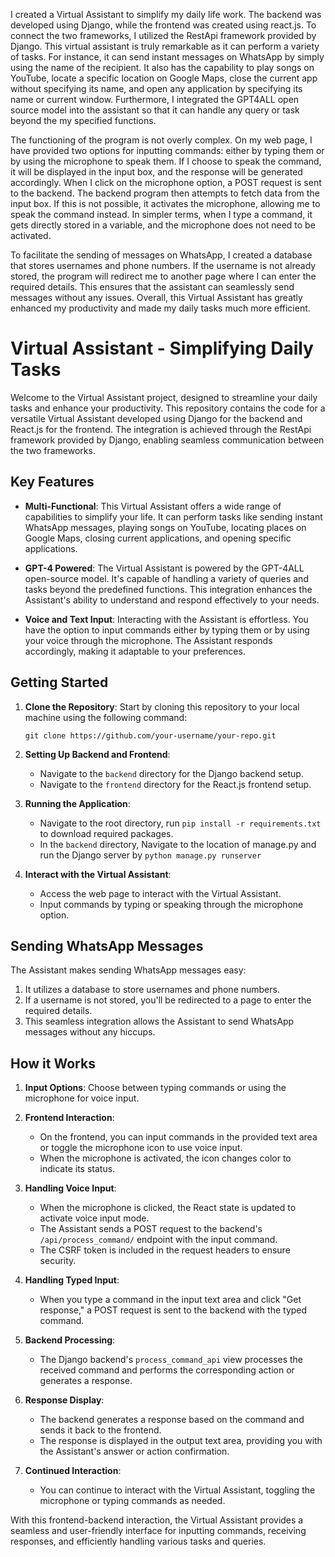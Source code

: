 I created a Virtual Assistant to simplify my daily life work. The backend was developed using Django, while the frontend was created using react.js. To connect the two frameworks, I utilized the RestApi framework provided by Django. This virtual assistant is truly remarkable as it can perform a variety of tasks. For instance, it can send instant messages on WhatsApp by simply using the name of the recipient. It also has the capability to play songs on YouTube, locate a specific location on Google Maps, close the current app without specifying its name, and open any application by specifying its name or current window. Furthermore, I integrated the GPT4ALL open source model into the assistant so that it can handle any query or task beyond the my specified functions.

The functioning of the program is not overly complex. On my web page, I have provided two options for inputting commands: either by typing them or by using the microphone to speak them. If I choose to speak the command, it will be displayed in the input box, and the response will be generated accordingly. When I click on the microphone option, a POST request is sent to the backend. The backend program then attempts to fetch data from the input box. If this is not possible, it activates the microphone, allowing me to speak the command instead. In simpler terms, when I type a command, it gets directly stored in a variable, and the microphone does not need to be activated. 

To facilitate the sending of messages on WhatsApp, I created a database that stores usernames and phone numbers. If the username is not already stored, the program will redirect me to another page where I can enter the required details. This ensures that the assistant can seamlessly send messages without any issues. Overall, this Virtual Assistant has greatly enhanced my productivity and made my daily tasks much more efficient.


# Virtual Assistant - Simplifying Daily Tasks

Welcome to the Virtual Assistant project, designed to streamline your daily tasks and enhance your productivity. This repository contains the code for a versatile Virtual Assistant developed using Django for the backend and React.js for the frontend. The integration is achieved through the RestApi framework provided by Django, enabling seamless communication between the two frameworks.

## Key Features

- **Multi-Functional**: This Virtual Assistant offers a wide range of capabilities to simplify your life. It can perform tasks like sending instant WhatsApp messages, playing songs on YouTube, locating places on Google Maps, closing current applications, and opening specific applications.

- **GPT-4 Powered**: The Virtual Assistant is powered by the GPT-4ALL open-source model. It's capable of handling a variety of queries and tasks beyond the predefined functions. This integration enhances the Assistant's ability to understand and respond effectively to your needs.

- **Voice and Text Input**: Interacting with the Assistant is effortless. You have the option to input commands either by typing them or by using your voice through the microphone. The Assistant responds accordingly, making it adaptable to your preferences.

## Getting Started

1. **Clone the Repository**: Start by cloning this repository to your local machine using the following command:

   ```
   git clone https://github.com/your-username/your-repo.git
   ```

2. **Setting Up Backend and Frontend**:
   - Navigate to the `backend` directory for the Django backend setup.
   - Navigate to the `frontend` directory for the React.js frontend setup.

3. **Running the Application**:
   - Navigate to the root directory, run `pip install -r requirements.txt` to download required packages.
   - In the `backend` directory, Navigate to the location of manage.py and run the Django server by `python manage.py runserver`

4. **Interact with the Virtual Assistant**:
   - Access the web page to interact with the Virtual Assistant.
   - Input commands by typing or speaking through the microphone option.

## Sending WhatsApp Messages

The Assistant makes sending WhatsApp messages easy:
1. It utilizes a database to store usernames and phone numbers.
2. If a username is not stored, you'll be redirected to a page to enter the required details.
3. This seamless integration allows the Assistant to send WhatsApp messages without any hiccups.

## How it Works

1. **Input Options**: Choose between typing commands or using the microphone for voice input.

2. **Frontend Interaction**:
   - On the frontend, you can input commands in the provided text area or toggle the microphone icon to use voice input.
   - When the microphone is activated, the icon changes color to indicate its status.

3. **Handling Voice Input**:
   - When the microphone is clicked, the React state is updated to activate voice input mode.
   - The Assistant sends a POST request to the backend's `/api/process_command/` endpoint with the input command.
   - The CSRF token is included in the request headers to ensure security.

4. **Handling Typed Input**:
   - When you type a command in the input text area and click "Get response," a POST request is sent to the backend with the typed command.

5. **Backend Processing**:
   - The Django backend's `process_command_api` view processes the received command and performs the corresponding action or generates a response.

6. **Response Display**:
   - The backend generates a response based on the command and sends it back to the frontend.
   - The response is displayed in the output text area, providing you with the Assistant's answer or action confirmation.

7. **Continued Interaction**:
   - You can continue to interact with the Virtual Assistant, toggling the microphone or typing commands as needed.

With this frontend-backend interaction, the Virtual Assistant provides a seamless and user-friendly interface for inputting commands, receiving responses, and efficiently handling various tasks and queries.
